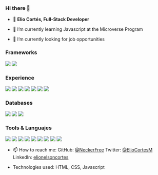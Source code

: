### Hi there 👋

- 👤 **Elio Cortés, Full-Stack Developer**

- 🌱 I’m currently learning Javascript at the Microverse Program

- 🔭 I’m currently looking for job opportunities

### Frameworks 
![](https://img.shields.io/badge/.Net_Framework-blue)
![](https://img.shields.io/badge/.Net_Core-blueviolet)

### Experience 
![](https://img.shields.io/badge/SOAP_Services-red)
![](https://img.shields.io/badge/Web.Api_Services-orange)
![](https://img.shields.io/badge/Minimal_Apis-yellow)
![](https://img.shields.io/badge/Web_Applications-red)
![](https://img.shields.io/badge/Windows_Applications-orange)
![](https://img.shields.io/badge/TDD-yellow)
![](https://img.shields.io/badge/Reporting_Services-red)

### Databases
![](https://img.shields.io/badge/SqlServer-darkgray)
![](https://img.shields.io/badge/Oracle-gray)
![](https://img.shields.io/badge/Sybase-ligthgray)

### Tools & Languajes 
![](https://img.shields.io/badge/C#.NET-brightgreen)
![](https://img.shields.io/badge/VB.NET-green)
![](https://img.shields.io/badge/JavaScript-yellowgreen)
![](https://img.shields.io/badge/HTML5-yellow)
![](https://img.shields.io/badge/CSS-brightgreen)
![](https://img.shields.io/badge/Bootstrap-green)
![](https://img.shields.io/badge/.NET_CORE_Identity-yellowgreen) 
![](https://img.shields.io/badge/Swagger-yellow)
![](https://img.shields.io/badge/JWT-ligthyellow)

- 📫 How to reach me: 
  GitHub: [@NeckerFree](https://github.com/NeckerFree)
  Twitter: [@ElioCortesM](https://twitter.com/ElioCortesM)
  LinkedIn: [elionelsoncortes](https://www.linkedin.com/in/elionelsoncortes/)


- Technologies used: HTML, CSS, Javascript
<!--




> "Awesome books" is a simple website that displays a list of books and allows you to add and remove books from that list.
**NeckerFree/NeckerFree** is a ✨ _special_ ✨ repository because its `README.md` (this file) appears on your GitHub profile.

Here are some ideas to get you started:
👤 **Elio Cortés**

- 🔭 I’m currently working on ...
- 🌱 I’m currently learning ...
- 👯 I’m looking to collaborate on ...
- 🤔 I’m looking for help with ...
- 💬 Ask me about ...
- 📫 How to reach me: ...
- 😄 Pronouns: ...
- ⚡ Fun fact: ...
-->
